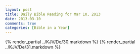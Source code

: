 ```yaml
---
layout: post
title: Daily Bible Reading for Mar 10, 2013
date: 2013-03-10
comments: true
categories: [Bible in a Year]
---
```

{% render_partial ../KJV/De/30.markdown %}
{% render_partial ../KJV/De/31.markdown %}
